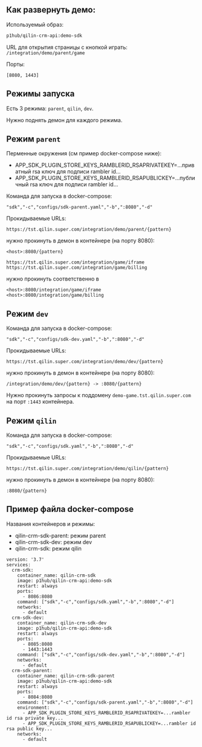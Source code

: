 Как развернуть демо:
---

Используемый образ:  
```bash
p1hub/qilin-crm-api:demo-sdk
```

URL для открытия страницы с кнопкой играть: `/integration/demo/parent/game`

Порты: 
```
[8080, 1443]
```

Режимы запуска
---

Есть 3 режима: `parent`, `qilin`, `dev`. 

Нужно поднять демон для каждого режима. 

Режим `parent`
---

Перменные окружения (см пример docker-compose ниже):
- APP_SDK_PLUGIN_STORE_KEYS_RAMBLERID_RSAPRIVATEKEY=...приватный rsa ключ для подписи rambler id...
- APP_SDK_PLUGIN_STORE_KEYS_RAMBLERID_RSAPUBLICKEY=...публичный rsa ключ для подписи  rambler id...

Команда для запуска в docker-compose:
```
"sdk","-c","configs/sdk-parent.yaml","-b",":8080","-d"
```

Прокидываемые URLs:
```
https://tst.qilin.super.com/integration/demo/parent/{pattern}
```
нужно прокинуть в демон в контейнере (на порту 8080):
```
<host>:8080/{pattern}
```
```
https://tst.qilin.super.com/integration/game/iframe 
https://tst.qilin.super.com/integration/game/billing
```
нужно прокинуть соответственно в 
```
<host>:8080/integration/game/iframe
<host>:8080/integration/game/billing
```

Режим `dev`
---

Команда для запуска в docker-compose:
```
"sdk","-c","configs/sdk-dev.yaml","-b",":8080","-d"
```

Прокидываемые URLs:
```
https://tst.qilin.super.com/integration/demo/dev/{pattern}
```
нужно прокинуть в демон в контейнере (на порту 8080):
```
/integration/demo/dev/{pattern} -> :8080/{pattern}
```

Нужно прокинуть запросы к поддомену `demo-game.tst.qilin.super.com` на порт `:1443` контейнера.


Режим `qilin`
---

Команда для запуска в docker-compose:
```
"sdk","-c","configs/sdk.yaml","-b",":8080","-d"
```

Прокидываемые URLs:
```
https://tst.qilin.super.com/integration/demo/qilin/{pattern}
```
нужно прокинуть в демон в контейнере (на порту 8080):
```
:8080/{pattern}
```


Пример файла docker-compose
---

Названия контейнеров и режимы:
- qilin-crm-sdk-parent: режим parent
- qilin-crm-sdk-dev: режим dev
- qilin-crm-sdk: режим qilin

```
version: '3.7'
services:
  crm-sdk:
    container_name: qilin-crm-sdk
    image: p1hub/qilin-crm-api:demo-sdk
    restart: always
    ports:
      - 8086:8080
    command: ["sdk","-c","configs/sdk.yaml","-b",":8080","-d"]
    networks:
      - default
  crm-sdk-dev:
    container_name: qilin-crm-sdk-dev
    image: p1hub/qilin-crm-api:demo-sdk
    restart: always
    ports:
      - 8085:8080
      - 1443:1443
    command: ["sdk","-c","configs/sdk-dev.yaml","-b",":8080","-d"]
    networks:
      - default
  crm-sdk-parent:
    container_name: qilin-crm-sdk-parent
    image: p1hub/qilin-crm-api:demo-sdk
    restart: always
    ports:
      - 8084:8080
    command: ["sdk","-c","configs/sdk-parent.yaml","-b",":8080","-d"]
    environment:
      - APP_SDK_PLUGIN_STORE_KEYS_RAMBLERID_RSAPRIVATEKEY=...rambler id rsa private key...
      - APP_SDK_PLUGIN_STORE_KEYS_RAMBLERID_RSAPUBLICKEY=...rambler id rsa public key...
    networks:
      - default
```
